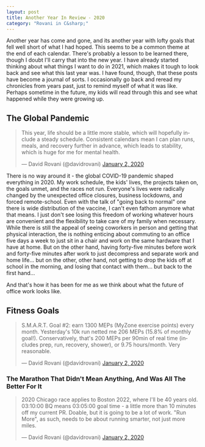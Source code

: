 ```yaml
---
layout: post
title: Another Year In Review - 2020
category: "Rovani in C&sharp;"
---
```


Another year has come and gone, and its another year with lofty goals that fell well short of what I had hoped. This seems to be a common theme at the end of each calendar. There's probably a lesson to be learned there, though I doubt I'll carry that into the new year. I have already started thinking about what things I want to do in 2021, which makes it tough to look back and see what this last year was. I have found, though, that these posts have become a journal of sorts. I occasionally go back and reread my chronicles from years past, just to remind myself of what it was like. Perhaps sometime in the future, my kids will read through this and see what happened while they were growing up.

## The Global Pandemic

<blockquote class="twitter-tweet" data-conversation="none" data-lang="en" data-theme="light"><p lang="en" dir="ltr">This year, life should be a little more stable, which will hopefully include a steady schedule. Consistent calendars mean I can plan runs, meals, and recovery further in advance, which leads to stability, which is huge for me for mental health.</p>&mdash; David Rovani (@davidrovani) <a href="https://twitter.com/davidrovani/status/1212789338553098241?ref_src=twsrc%5Etfw">January 2, 2020</a></blockquote> <script async src="https://platform.twitter.com/widgets.js" charset="utf-8"></script>

There is no way around it - the global COVID-19 pandemic shaped everything in 2020. My work schedule, the kids' lives, the projects taken on, the goals unmet, and the races not run. Everyone's lives were radically changed by the unexpected office closures, business lockdowns, and forced remote-school. Even with the talk of "going back to normal" one there is wide distribution of the vaccine, I can't even fathom anymore what that means. I just don't see losing this freedom of working whatever hours are convenient and the flexibility to take care of my family when necessary. While there is still the appeal of seeing coworkers in person and getting that physical interaction, the is nothing enticing about commuting to an office five days a week to just sit in a chair and work on the same hardware that I have at home. But on the other hand, having forty-five minutes before work and forty-five minutes after work to just decompress and separate work and home life... but on the other, other hand, not getting to drop the kids off at school in the morning, and losing that contact with them... but back to the first hand...

And that's how it has been for me as we think about what the future of office work looks like.

## Fitness Goals

<blockquote class="twitter-tweet" data-conversation="none"><p lang="en" dir="ltr">S.M.A.R.T. Goal #2: earn 1300 MEPs (MyZone exercise points) every month. Yesterday&#39;s 10k run netted me 206 MEPs (15.8% of monthly goal!). Conservatively, that&#39;s 200 MEPs per 90min of real time (includes prep, run, recovery, shower), or 9.75 hours/month. Very reasonable.</p>&mdash; David Rovani (@davidrovani) <a href="https://twitter.com/davidrovani/status/1212789341778513922?ref_src=twsrc%5Etfw">January 2, 2020</a></blockquote> <script async src="https://platform.twitter.com/widgets.js" charset="utf-8"></script>

### The Marathon That Didn't Mean Anything, And Was All The Better For It

<blockquote class="twitter-tweet" data-conversation="none"><p lang="en" dir="ltr">2020 Chicago race applies to Boston 2022, where I&#39;ll be 40 years old. 03:10:00 BQ means 03:05:00 goal time - a little more than 10 minutes off my current PR. Doable, but it is going to be a lot of work. &quot;Run More&quot;, as such, needs to be about running smarter, not just more miles.</p>&mdash; David Rovani (@davidrovani) <a href="https://twitter.com/davidrovani/status/1212789340201467910?ref_src=twsrc%5Etfw">January 2, 2020</a></blockquote> <script async src="https://platform.twitter.com/widgets.js" charset="utf-8"></script>

